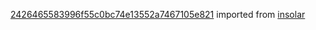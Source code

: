 [2426465583996f55c0bc74e13552a7467105e821](https://github.com/insolar/insolar/commit/2426465583996f55c0bc74e13552a7467105e821) imported from [insolar](https://github.com/insolar/insolar)
